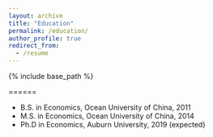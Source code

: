 ```yaml
---
layout: archive
title: "Education"
permalink: /education/
author_profile: true
redirect_from:
  - /resume
---
```


{% include base_path %}

======
* B.S. in Economics, Ocean University of China, 2011
* M.S. in Economics, Ocean University of China, 2014
* Ph.D in Economics, Auburn University, 2019 (expected)
